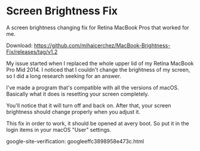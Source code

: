 # Screen Brightness Fix
A screen brightness changing fix for Retina MacBook Pros that worked for me.

Download: https://github.com/mihaicerchez/MacBook-Brightness-Fix/releases/tag/v1.2

My issue started when I replaced the whole upper lid of my Retina MacBook Pro Mid 2014.
I noticed that I couldn't change the brightness of my screen, so I did a long research seeking for an answer.

I've made a program that's compatible with all the versions of macOS.
Basically what it does is resetting your screen completely.

You'll notice that it will turn off and back on.
After that, your screen brightness should change properly when you adjust it.

This fix in order to work, it should be opened at avery boot. So put it in the login items in your macOS "User" settings.

google-site-verification: googleeffc3898958e473c.html
